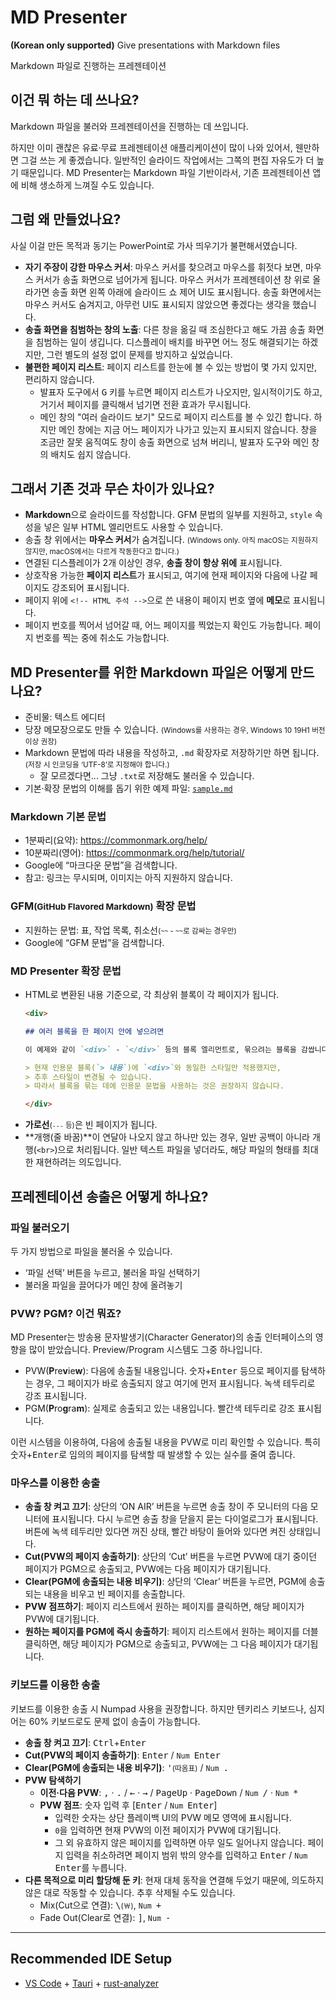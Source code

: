 # MD Presenter

**(Korean only supported)** Give presentations with Markdown files

Markdown 파일로 진행하는 프레젠테이션

## 이건 뭐 하는 데 쓰나요?

Markdown 파일을 불러와 프레젠테이션을 진행하는 데 쓰입니다.

하지만 이미 괜찮은 유료·무료 프레젠테이션 애플리케이션이 많이 나와 있어서, 웬만하면 그걸 쓰는 게 좋겠습니다. 일반적인 슬라이드 작업에서는 그쪽의 편집 자유도가 더 높기 때문입니다. MD Presenter는 Markdown 파일 기반이라서, 기존 프레젠테이션 앱에 비해 생소하게 느껴질 수도 있습니다.

## 그럼 왜 만들었나요?

사실 이걸 만든 목적과 동기는 PowerPoint로 가사 띄우기가 불편해서였습니다.

* **자기 주장이 강한 마우스 커서**: 마우스 커서를 찾으려고 마우스를 휘젓다 보면, 마우스 커서가 송출 화면으로 넘어가게 됩니다. 마우스 커서가 프레젠테이션 창 위로 올라가면 송출 화면 왼쪽 아래에 슬라이드 쇼 제어 UI도 표시됩니다. 송출 화면에서는 마우스 커서도 숨겨지고, 아무런 UI도 표시되지 않았으면 좋겠다는 생각을 했습니다.
* **송출 화면을 침범하는 창의 노출**: 다른 창을 옮길 때 조심한다고 해도 가끔 송출 화면을 침범하는 일이 생깁니다. 디스플레이 배치를 바꾸면 어느 정도 해결되기는 하겠지만, 그런 별도의 설정 없이 문제를 방지하고 싶었습니다.
* **불편한 페이지 리스트**: 페이지 리스트를 한눈에 볼 수 있는 방법이 몇 가지 있지만, 편리하지 않습니다.
    * 발표자 도구에서 <kbd>G</kbd> 키를 누르면 페이지 리스트가 나오지만, 일시적이기도 하고, 거기서 페이지를 클릭해서 넘기면 전환 효과가 무시됩니다.
    * 메인 창의 "여러 슬라이드 보기" 모드로 페이지 리스트를 볼 수 있긴 합니다. 하지만 메인 창에는 지금 어느 페이지가 나가고 있는지 표시되지 않습니다. 창을 조금만 잘못 움직여도 창이 송출 화면으로 넘쳐 버리니, 발표자 도구와 메인 창의 배치도 쉽지 않습니다.

## 그래서 기존 것과 무슨 차이가 있나요?

* **Markdown**으로 슬라이드를 작성합니다. GFM 문법의 일부를 지원하고, `style` 속성을 넣은 일부 HTML 엘리먼트도 사용할 수 있습니다.
* 송출 창 위에서는 **마우스 커서**가 숨겨집니다. <small>(Windows only. 아직 macOS는 지원하지 않지만, macOS에서는 다르게 작동한다고 합니다.)</small>
* 연결된 디스플레이가 2개 이상인 경우, **송출 창이 항상 위에** 표시됩니다.
* 상호작용 가능한 **페이지 리스트**가 표시되고, 여기에 현재 페이지와 다음에 나갈 페이지도 강조되어 표시됩니다.
* 페이지 위에 `<!-- HTML 주석 -->`으로 쓴 내용이 페이지 번호 옆에 **메모**로 표시됩니다.
* 페이지 번호를 찍어서 넘어갈 때, 어느 페이지를 찍었는지 확인도 가능합니다. 페이지 번호를 찍는 중에 취소도 가능합니다.

## MD Presenter를 위한 Markdown 파일은 어떻게 만드나요?

* 준비물: 텍스트 에디터
* 당장 메모장으로도 만들 수 있습니다. <small>(Windows를 사용하는 경우, Windows 10 19H1 버전 이상 권장)</small>
* Markdown 문법에 따라 내용을 작성하고, `.md` 확장자로 저장하기만 하면 됩니다. <small>(저장 시 인코딩을 ‘UTF-8’로 지정해야 합니다.)</small>
    * 잘 모르겠다면... 그냥 `.txt`로 저장해도 불러올 수 있습니다.
* 기본·확장 문법의 이해를 돕기 위한 예제 파일: [`sample.md`](./sample.md?plain=1)

### Markdown 기본 문법

* 1분짜리(요약): https://commonmark.org/help/
* 10분짜리(영어): https://commonmark.org/help/tutorial/
* Google에 “마크다운 문법”을 검색합니다.
* 참고: 링크는 무시되며, 이미지는 아직 지원하지 않습니다.

### GFM<small>(GitHub Flavored Markdown)</small> 확장 문법

* 지원하는 문법: 표, 작업 목록, 취소선<small>(`~~` - `~~`로 감싸는 경우만)</small>
* Google에 “GFM 문법”을 검색합니다.

### MD Presenter 확장 문법

* HTML로 변환된 내용 기준으로, 각 최상위 블록이 각 페이지가 됩니다.
    ```markdown
    <div>

    ## 여러 블록을 한 페이지 안에 넣으려면

    이 예제와 같이 `<div>` - `</div>` 등의 블록 엘리먼트로, 묶으려는 블록을 감쌉니다.

    > 현재 인용문 블록(`> 내용`)에 `<div>`와 동일한 스타일만 적용했지만,
    > 추후 스타일이 변경될 수 있습니다.
    > 따라서 블록을 묶는 데에 인용문 문법을 사용하는 것은 권장하지 않습니다.

    </div>
    ```
* **가로선**<small>(`---` 등)</small>은 빈 페이지가 됩니다.
* **개행(줄 바꿈)**이 연달아 나오지 않고 하나만 있는 경우, 일반 공백이 아니라 개행(`<br>`)으로 처리됩니다. 일반 텍스트 파일을 넣더라도, 해당 파일의 형태를 최대한 재현하려는 의도입니다.

## 프레젠테이션 송출은 어떻게 하나요?

### 파일 불러오기

두 가지 방법으로 파일을 불러올 수 있습니다.

* ‘파일 선택’ 버튼을 누르고, 불러올 파일 선택하기
* 불러올 파일을 끌어다가 메인 창에 올려놓기

### PVW? PGM? 이건 뭐죠? 

MD Presenter는 방송용 문자발생기(Character Generator)의 송출 인터페이스의 영향을 많이 받았습니다. Preview/Program 시스템도 그중 하나입니다.

* PVW(**P**re**v**ie**w**): 다음에 송출될 내용입니다. 숫자+<kbd>Enter</kbd> 등으로 페이지를 탐색하는 경우, 그 페이지가 바로 송출되지 않고 여기에 먼저 표시됩니다. 녹색 테두리로 강조 표시됩니다.
* PGM(**P**ro**g**ra**m**): 실제로 송출되고 있는 내용입니다. 빨간색 테두리로 강조 표시됩니다.

이런 시스템을 이용하여, 다음에 송출될 내용을 PVW로 미리 확인할 수 있습니다. 특히 숫자+<kbd>Enter</kbd>로 임의의 페이지를 탐색할 때 발생할 수 있는 실수를 줄여 줍니다.

### 마우스를 이용한 송출

* **송출 창 켜고 끄기**: 상단의 ‘ON AIR’ 버튼을 누르면 송출 창이 주 모니터의 다음 모니터에 표시됩니다. 다시 누르면 송출 창을 닫을지 묻는 다이얼로그가 표시됩니다. 버튼에 녹색 테두리만 있다면 꺼진 상태, 빨간 바탕이 들어와 있다면 켜진 상태입니다.
* **Cut(PVW의 페이지 송출하기)**: 상단의 ‘Cut’ 버튼을 누르면 PVW에 대기 중이던 페이지가 PGM으로 송출되고, PVW에는 다음 페이지가 대기됩니다.
* **Clear(PGM에 송출되는 내용 비우기)**: 상단의 ‘Clear’ 버튼을 누르면, PGM에 송출되는 내용을 비우고 빈 페이지를 송출합니다.
* **PVW 점프하기**: 페이지 리스트에서 원하는 페이지를 클릭하면, 해당 페이지가 PVW에 대기됩니다.
* **원하는 페이지를 PGM에 즉시 송출하기**: 페이지 리스트에서 원하는 페이지를 더블클릭하면, 해당 페이지가 PGM으로 송출되고, PVW에는 그 다음 페이지가 대기됩니다.

### 키보드를 이용한 송출

키보드를 이용한 송출 시 Numpad 사용을 권장합니다. 하지만 텐키리스 키보드나, 심지어는 60% 키보드로도 문제 없이 송출이 가능합니다.

* **송출 창 켜고 끄기**: <kbd>Ctrl</kbd>+<kbd>Enter</kbd>
* **Cut(PVW의 페이지 송출하기)**: <kbd>Enter</kbd> / <kbd><small>Num </small>Enter</kbd>
* **Clear(PGM에 송출되는 내용 비우기)**: <kbd>'</kbd><small>(따옴표)</small> / <kbd><small>Num </small> .</kbd>
* **PVW 탐색하기**
    * **이전·다음 PVW**: <kbd>,</kbd> · <kbd>.</kbd> / <kbd>←</kbd> · <kbd>→</kbd> / <kbd>PageUp</kbd> · <kbd>PageDown</kbd> / <kbd><small>Num </small>/</kbd> · <kbd><small>Num </small>*</kbd>
    * **PVW 점프**: 숫자 입력 후 \[<kbd>Enter</kbd> / <kbd><small>Num </small>Enter</kbd>]
        * 입력한 숫자는 상단 플레이백 UI의 PVW 메모 영역에 표시됩니다.
        * `0`을 입력하면 현재 PVW의 이전 페이지가 PVW에 대기됩니다.
        * 그 외 유효하지 않은 페이지를 입력하면 아무 일도 일어나지 않습니다. 페이지 입력을 취소하려면 페이지 범위 밖의 양수를 입력하고 <kbd>Enter</kbd> / <kbd><small>Num </small>Enter</kbd>를 누릅니다.
* **다른 목적으로 미리 할당해 둔 키**: 현재 대체 동작을 연결해 두었기 때문에, 의도하지 않은 대로 작동할 수 있습니다. 추후 삭제될 수도 있습니다.
    * Mix(Cut으로 연결): <kbd>\\</kbd><small>(<kbd>￦</kbd>)</small>, <kbd><small>Num </small>+</kbd>
    * Fade Out(Clear로 연결): <kbd>]</kbd>, <kbd><small>Num </small>-</kbd>

---

## Recommended IDE Setup

- [VS Code](https://code.visualstudio.com/) + [Tauri](https://marketplace.visualstudio.com/items?itemName=tauri-apps.tauri-vscode) + [rust-analyzer](https://marketplace.visualstudio.com/items?itemName=rust-lang.rust-analyzer)
